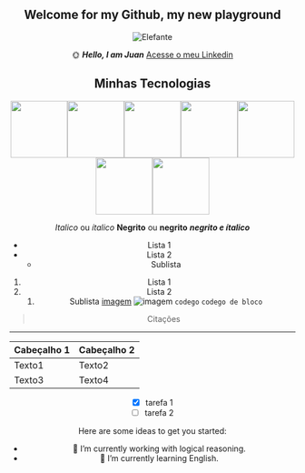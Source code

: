 <center><h2>Welcome for my Github, my new playground</h2>

![Elefante](https://github.com/user-attachments/assets/1e861d02-d8a6-4cba-99e9-164a360924f9)

 :sun_with_face: ___Hello, I am Juan___
[Acesse o meu Linkedin](https://www.linkedin.com/feed/?trk=guest_homepage-basic_google-one-tap-submit)

## Minhas Tecnologias
<img src="https://cdn.jsdelivr.net/gh/devicons/devicon@latest/icons/javascript/javascript-original.svg" width="100px"/><img src="https://cdn.jsdelivr.net/gh/devicons/devicon@latest/icons/java/java-original.svg" width="100px"/><img src="https://cdn.jsdelivr.net/gh/devicons/devicon@latest/icons/html5/html5-original.svg" width="100px"/><img src="https://cdn.jsdelivr.net/gh/devicons/devicon@latest/icons/css3/css3-original.svg" width="100px"/><img src="https://cdn.jsdelivr.net/gh/devicons/devicon@latest/icons/vim/vim-original.svg" width="100px"/><img src="https://cdn.jsdelivr.net/gh/devicons/devicon@latest/icons/git/git-original.svg" width="100"/><img src="https://cdn.jsdelivr.net/gh/devicons/devicon@latest/icons/github/github-original-wordmark.svg" width="100px"/>
          
          
          
          
            
          

*Italico* ou _ítalico_
**Negrito** ou __negrito__
___negrito e ítalico___
- Lista 1
- Lista 2
  - Sublista
1. Lista 1
2. Lista 2
   1. Sublista
[imagem](href)
![imagem]()
`codego`
```codego de bloco```
> Citações
----------------------------------
| Cabeçalho 1 | Cabeçalho 2 |
|-------------|-------------|
|  Texto1     |  Texto2     |
|  Texto3     |  Texto4     |

- [X] tarefa 1
- [ ] tarefa 2

Here are some ideas to get you started:

- 🔭 I’m currently working with logical reasoning.
- 🌱 I’m currently learning  English.

